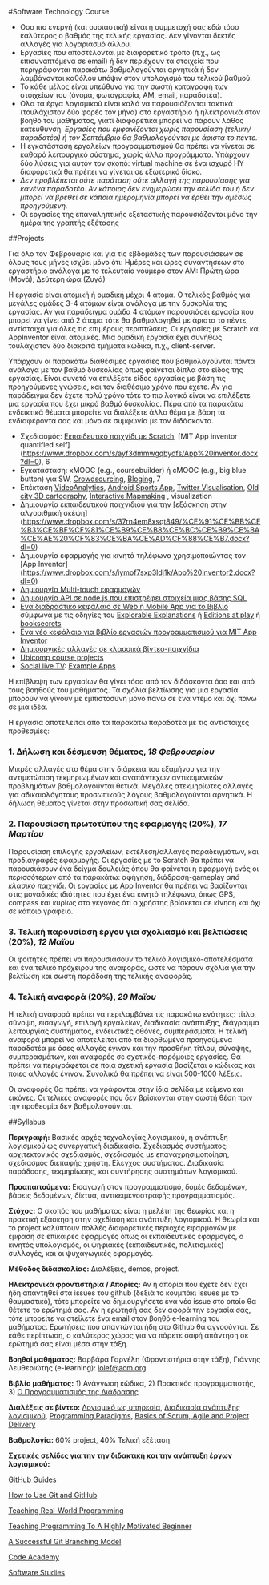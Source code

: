 #Software Technology Course

- Οσο πιο ενεργή (και ουσιαστική) είναι η συμμετοχή σας εδώ τόσο καλύτερος ο βαθμός της τελικής εργασίας. Δεν γίνονται δεκτές αλλαγές για λογαριασμό άλλου. 
- Εργασίες που αποστέλονται με διαφορετικό τρόπο (π.χ., ως επισυναπτόμενα σε email) ή δεν περιέχουν τα στοιχεία που περιγράφονται παρακάτω βαθμολογούνται αρνητικά ή δεν λαμβάνονται καθόλου υπόψιν στον υπολογισμό του τελικού βαθμού.
- Το κάθε μέλος είναι υπεύθυνο για την σωστή καταγραφή των στοιχείων του (όνομα, φωτογραφία, AM, email, παραδοτέα).
- Ολα τα έργα λογισμικού είναι καλό να παρουσιάζονται τακτικά (τουλάχιστον δύο φορές τον μήνα) στο εργαστήριο ή ηλεκτρονικά στον βοηθό του μαθήματος, γιατί διαφορετικά μπορεί να πάρουν λάθος κατευθυνση. *Εργασίες που εμφανίζονται χωρίς παρουσίαση (τελική/παραδοτέα) ή τον Σεπτέμβριο θα βαθμολογούνται με άριστα το πέντε.*
- Η εγκατάσταση εργαλείων προγραμματισμού θα πρέπει να γίνεται σε καθαρό λειτουργικό σύστημα, χωρίς άλλα προγράμματα. Υπάρχουν δύο λύσεις για αυτόν τον σκοπό: virtual machine σε ένα ισχυρό ΗΥ διαφορετικά θα πρέπει να γίνεται σε εξωτερικό δίσκο.
- *Δεν προβλέπεται ούτε παράταση ούτε αλλαγή της παρουσίασης για κανένα παραδοτέο. Αν κάποιος δεν ενημερώσει την σελίδα του ή δεν μπορεί να βρεθεί σε κάποια ημερομηνία μπορεί να έρθει την αμέσως προηγούμενη.*
- Οι εργασίες της επαναληπτικής εξεταστικής παρουσιάζονται μόνο την ημέρα της γραπτής εξέτασης

##Projects

Για όλο τον Φεβρουάριο και για τις εβδομάδες των παρουσιάσεων σε όλους τους μήνες ισχύει μόνο ότι: Ημέρες και ώρες συναντήσεων στο εργαστήριο ανάλογα με το τελευταίο νούμερο στον ΑΜ: Πρώτη ώρα (Μονά), Δεύτερη ώρα (Ζυγά)

Η εργασία είναι ατομική ή ομαδική μέχρι 4 άτομα. Ο τελικός βαθμός για μεγάλες ομάδες 3-4 ατόμων είναι ανάλογα με την δυσκολία της εργασίας. Αν για παράδειγμα ομάδα 4 ατόμων παρουσιάσει εργασία που μπορεί να γίνει από 2 άτομα τότε θα βαθμολογηθεί με άριστα το πέντε, αντίστοιχα για όλες τις επιμέρους περιπτώσεις. Οι εργασίες με Scratch και AppInventor είναι ατομικές. Μια ομαδική εργασία έχει συνήθως τουλάχιστον δύο διακριτά τμήματα κώδικα, π.χ., client-server.

Υπάρχουν οι παρακάτω διαθέσιμες εργασίες που βαθμολογούνται πάντα ανάλογα με τον βαθμό δυσκολίας όπως φαίνεται δίπλα στο είδος της εργασίας. Είναι συνετό να επιλέξετε είδος εργασίας με βάση τις προηγούμενες γνώσεις, και τον διαθέσιμο χρόνο που έχετε. Αν για παράδειγμα δεν έχετε πολύ χρόνο τότε το πιο λογικό είναι να επιλέξετε μια εργασία που έχει μικρό βαθμό δυσκολίας. Πέρα από τα παρακάτω ενδεικτικά θέματα μπορείτε να διαλέξετε άλλο θέμα με βάση τα ενδιαφέροντα σας και μόνο σε συμφωνία με τον διδάσκοντα. 

* Σχεδιασμός: [Εκπαιδευτικό παιχνίδι με Scratch](https://docs.google.com/document/d/1wyW_wgkojPfs4p4JYba-BVe5Dzo0W7SJwmpRh4A1Oz4/edit?usp=sharing), [MIT App inventor quantified self] (https://www.dropbox.com/s/ayf3dmmwgqbydfs/App%20inventor.docx?dl=0), 6
* Εγκατάσταση: xMOOC (e.g., coursebuilder) ή cMOOC (e.g., big blue button) για SW, [Crowdsourcing](http://pybossa.com/), [Bloging](https://github.com/inukshuk/jekyll-scholar), 7
* Επέκταση [VideoAnalytics](http://www.socialskip.org/home), [Android Sports App](https://github.com/andrid/Run2gether), [Twitter Visualisation](http://www.Flutrack.org), [Old city 3D cartography](http://buildinginspector.nypl.org/), [Interactive Mapmaking](https://github.com/map1t0) , visualization
* Δημιουργία εκπαιδευτικού παιχνιδιού για την [εξάσκηση στην αλγοριθμική σκέψη] (https://www.dropbox.com/s/37rn4em8xsqt849/%CE%91%CE%BB%CE%B3%CE%BF%CF%81%CE%B9%CE%B8%CE%BC%CE%B9%CE%BA%CE%AE%20%CF%83%CE%BA%CE%AD%CF%88%CE%B7.docx?dl=0) 
* Δημιουργία εφαρμογής για κινητά τηλέφωνα χρησιμοποιώντας τον [App Inventor] (https://www.dropbox.com/s/iymof7sxp3ldj1k/App%20inventor2.docx?dl=0)
* [Δημιουργία Multi-touch εφαρμογών](https://www.dropbox.com/s/e3402d49h45f7jb/Software%20Technology_%CE%B5%CF%81%CE%B3%CE%B1%CF%83%CE%AF%CE%B5%CF%82.pdf?dl=0)
* [Δημιουργία API σε node.js που επιστρέφει στοιχεία μιας βάσης SQL](https://www.dropbox.com/s/4x719mnvjwfd7jr/%CE%95%CF%81%CE%B3%CE%B1%CF%83%CE%AF%CE%B1%20%CE%B5%CE%BE%CE%B1%CE%BC%CE%AE%CE%BD%CE%BF%CF%85%20SW.pdf?dl=0)
* [Ενα διαδραστικό κεφάλαιο σε Web ή Mobile App για το βιβλίο](http://www.pibook.gr) σύμφωνα με τις οδηγίες του [Explorable Explanations](http://worrydream.com/ExplorableExplanations/) ή [Editions at play](https://editionsatplay.withgoogle.com/#/) ή [booksecrets](https://booksecrets.com/)
* [Ενα νέο κεφάλαιο για βιβλίο εργασιών προγραμματισμού για MIT App Inventor](http://www.mttcs.org/Projekte/Squeak/material/ideas_eng.pdf)
* [Δημιουργικές αλλαγές σε κλασσικά βίντεο-παιχνίδια](http://stabyourself.net/)
* [Ubicomp course projects](https://github.com/courses-ionio/ubiq)
* [Social live TV](http://dev.twitch.tv): [Example Apps](http://www.overwolf.com/twitch-app-challenge/)

Η επίβλεψη των εργασίων θα γίνει τόσο από τον διδάσκοντα όσο και από τους βοηθούς του μαθήματος. Τα σχόλια βελτίωσης για μια εργασία μπορούν να γίνουν με εμπιστοσύνη μόνο πάνω σε ένα ντέμο και όχι πάνω σε μια ιδέα. 

Η εργασία αποτελείται από τα παρακάτω παραδοτέα με τις αντίστοιχες προθεσμίες:

### 1. Δήλωση και δέσμευση θέματος, *18 Φεβρουαρίου*

Μικρές αλλαγές στο θέμα στην διάρκεια του εξαμήνου για την αντιμετώπιση τεκμηριωμένων και αναπάντεχων αντικειμενικών προβλημάτων βαθμολογούνται θετικά. Μεγάλες ατεκμηρίωτες αλλαγές για αδικαιολόγητους προσωπικούς λόγους βαθμολογούνται αρνητικά. Η δήλωση θέματος γίνεται στην προσωπική σας σελίδα.

### 2. Παρουσίαση πρωτοτύπου της εφαρμογής (20%),  *17 Μαρτίου*

Παρουσίαση επιλογής εργαλείων, εκτέλεση/αλλαγές παραδειγμάτων, και προδιαγραφές εφαρμογής. Οι εργασίες με το Scratch θα πρέπει να παρουσιάσουν ένα δείγμα δουλειάς όπου θα φαίνεται η εφαρμογή ενός οι περισσότερων από τα παρακάτω: αφήγηση, διάδραση-gameplay *από κλασικό παιχνίδι*. Οι εργασίες με App Inventor θα πρέπει να βασίζονται στις μοναδικές ιδιότητες που έχει ένα κινητό τηλέφωνο, όπως GPS, compass και κυρίως στο γεγονός ότι ο χρήστης βρίσκεται σε κίνηση και όχι σε κάποιο γραφείο.

### 3. Τελική παρουσίαση έργου για σχολιασμό και βελτιώσεις (20%), *12 Μαϊου*

Οι φοιτητές πρέπει να παρουσιάσουν το τελικό λογισμικό-αποτελέσματα και ένα τελικό πρόχειρου της αναφοράς, ώστε να πάρουν σχόλια για την βελτίωση και σωστή παράδοση της τελικής αναφοράς.

### 4. Τελική αναφορά (20%), *29 Μαϊου*

Η τελική αναφορά πρέπει να περιλαμβάνει τις παρακάτω ενότητες: τίτλο, σύνοψη, εισαγωγή, επιλογή εργαλείων, διαδικασία ανάπτυξης, διάγραμμα λειτουργίας συστήματος, ενδεικτικές οθόνες, συμπεράσματα. Η τελική αναφορά μπορεί να αποτελείται από τα διορθωμένα προηγούμενα παραδοτέα με όσες αλλαγές έγιναν και την προσθήκη τίτλου, σύνοψης, συμπερασμάτων, και αναφορές σε σχετικές-παρόμοιες εργασίες. Θα πρέπει να περιγράφεται σε ποια σχετική εργασία βασίζεται ο κώδικας και ποιες αλλαγές έγιναν. Συνολικά θα πρέπει να είναι 500-1000 λέξεις. 

Οι αναφορές θα πρέπει να γράφονται στην ίδια σελίδα με κείμενο και εικόνες. Οι τελικές αναφορές που δεν βρίσκονται στην σωστή θέση πριν την προθεσμία δεν βαθμολογούνται.

##Syllabus

**Περιγραφή:** Βασικές αρχές τεχνολογίας λογισμικού, η ανάπτυξη λογισμικού ως συνεργατική διαδικασία. Σχεδιασμός συστήματος: αρχιτεκτονικός σχεδιασμός, σχεδιασμός με επαναχρησιμοποίηση, σχεδιασμός διεπαφής χρήστη. Eλεγχος συστήματος. Διαδικασία παράδοσης, τεκμηρίωσης, και συντήρησης συστημάτων λογισμικού.

**Προαπαιτούμενα:** Εισαγωγή στον προγραμματισμό, δομές δεδομένων, βάσεις δεδομένων, δίκτυα, αντικειμενοστραφής προγραμματισμός.

**Στόχος:** Ο σκοπός του μαθήματος είναι η μελέτη της θεωρίας και η πρακτική εξάσκηση στην σχεδίαση και ανάπτυξη λογισμικού. Η θεωρία και το project καλύπτουν πολλές διαφορετικές περιοχές εφαρμογών με έμφαση σε επίκαιρες εφαρμογές όπως οι εκπαιδευτικές εφαρμογές, ο κινητός υπολογισμός, οι ψηφιακές (εκπαιδευτικές, πολιτισμικές) συλλογές, και οι ψυχαγωγικές εφαρμογές.

**Μέθοδος διδασκαλίας:** Διαλέξεις, demos, project.

**Ηλεκτρονικά φροντιστήρια / Απορίες:** Αν η απορία που έχετε δεν έχει ήδη απαντηθεί στα issues του github (δεξιά το κουμπάκι issues με το θαυμαστικό), τότε μπορείτε να δημιουργήσετε ένα νέο issue στο οποίο θα θέτετε το ερώτημά σας. Αν η ερώτησή σας δεν αφορά την εργασία σας, τότε μπορείτε να στείλετε ένα email στον βοηθό e-learning του μαθήματος. Ερωτήσεις που απαντώνται ήδη στο Github θα αγνοούνται. Σε κάθε περίπτωση, ο καλύτερος χώρος για να πάρετε σαφή απάντηση σε ερώτημά σας είναι μέσα στην τάξη.

**Βοηθοί μαθήματος:** Βαρβάρα Γαρνέλη (Φροντιστήρια στην τάξη), Γιάννης Λευθεριώτης (e-learning): iolef@acm.org

**Βιβλίο μαθήματος:** 1) Ανάγνωση κώδικα, 2) Πρακτικός προγραμματιστής, 3) [Ο Προγραμματισμός της Διάδρασης](http://www.pibook.gr)

**Διαλέξεις σε βίντεο:** [Λογισμικό ως υπηρεσία](https://www.edx.org/course/engineering-software-service-uc-berkeleyx-cs169-1x#.VMN5yUesUuU), [Διαδικασία ανάπτυξης λογισμικού](https://www.udacity.com/course/ud805), [Programming Paradigms](https://www.udemy.com/cs-107-programming-paradigms/), [Basics of Scrum, Agile and Project Delivery](https://www.udemy.com/scrum-methodology/)

**Βαθμολογία:** 60% project, 40% Τελική εξέταση

**Σχετικές σελίδες για την την διδακτική και την ανάπτυξη έργων λογισμικού:**

[GitHub Guides](https://guides.github.com)

[How to Use Git and GitHub](https://www.udacity.com/course/ud775)

[Teaching Real-World Programming](http://cacm.acm.org/magazines/2013/8/166303-teaching-programming-the-way-it-works-outside-the-classroom/abstract)

[Teaching Programming To A Highly Motivated Beginner](http://cacm.acm.org/blogs/blog-cacm/156836-teaching-programming-to-a-highly-motivated-beginner/fulltext)

[A Successful Git Branching Model](http://nvie.com/posts/a-successful-git-branching-model/)

[Code Academy](https://www.codecademy.com/)

[Software Studies](http://lab.softwarestudies.com/)
